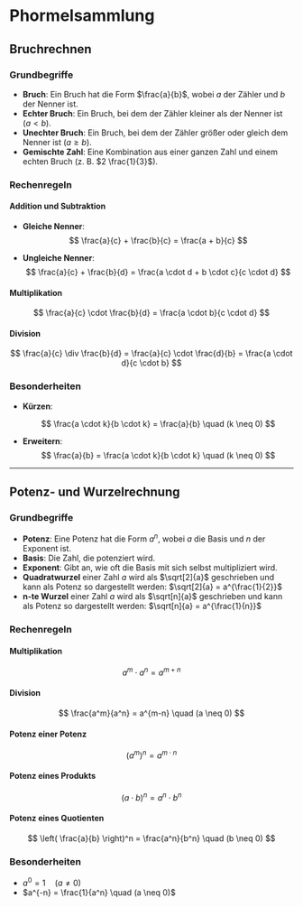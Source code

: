 # Phormelsammlung

## Bruchrechnen

### Grundbegriffe

-   **Bruch**: Ein Bruch hat die Form $\frac{a}{b}$, wobei $a$ der Zähler und $b$ der Nenner ist.
-   **Echter Bruch**: Ein Bruch, bei dem der Zähler kleiner als der Nenner ist $(a < b)$.
-   **Unechter Bruch**: Ein Bruch, bei dem der Zähler größer oder gleich dem Nenner ist $(a \geq b)$.
-   **Gemischte Zahl**: Eine Kombination aus einer ganzen Zahl und einem echten Bruch (z. B. $2 \frac{1}{3}$).

### Rechenregeln

#### Addition und Subtraktion

-   **Gleiche Nenner**:
    $$
    \frac{a}{c} + \frac{b}{c} = \frac{a + b}{c}
    $$

-   **Ungleiche Nenner**:
    $$
    \frac{a}{c} + \frac{b}{d} = \frac{a \cdot d + b \cdot c}{c \cdot d}
    $$

#### Multiplikation

$$
\frac{a}{c} \cdot \frac{b}{d} = \frac{a \cdot b}{c \cdot d}
$$

#### Division

$$
\frac{a}{c} \div \frac{b}{d} = \frac{a}{c} \cdot \frac{d}{b} = \frac{a \cdot d}{c \cdot b}
$$

### Besonderheiten

-   **Kürzen**:

    $$
    \frac{a \cdot k}{b \cdot k} = \frac{a}{b} \quad (k \neq 0)
    $$

-   **Erweitern**: $$
    \frac{a}{b} = \frac{a \cdot k}{b \cdot k} \quad (k \neq 0)
    $$

------------------------------------------------------------------------

## Potenz- und Wurzelrechnung

### Grundbegriffe

-   **Potenz**: Eine Potenz hat die Form $a^n$, wobei $a$ die Basis und $n$ der Exponent ist.
-   **Basis**: Die Zahl, die potenziert wird.
-   **Exponent**: Gibt an, wie oft die Basis mit sich selbst multipliziert wird.
-   **Quadratwurzel** einer Zahl $a$ wird als $\sqrt[2]{a}$ geschrieben und kann als Potenz so dargestellt werden: $\sqrt[2]{a} = a^{\frac{1}{2}}$
-   **n-te Wurzel** einer Zahl $a$ wird als $\sqrt[n]{a}$ geschrieben und kann als Potenz so dargestellt werden: $\sqrt[n]{a} = a^{\frac{1}{n}}$

### Rechenregeln

#### Multiplikation

$$
a^m \cdot a^n = a^{m+n}
$$

#### Division

$$
\frac{a^m}{a^n} = a^{m-n} \quad (a \neq 0)
$$

#### Potenz einer Potenz

$$
(a^m)^n = a^{m \cdot n}
$$

#### Potenz eines Produkts

$$
(a \cdot b)^n = a^n \cdot b^n
$$

#### Potenz eines Quotienten

$$
\left( \frac{a}{b} \right)^n = \frac{a^n}{b^n} \quad (b \neq 0)
$$

### Besonderheiten

-   $a^0 = 1 \quad (a \neq 0)$
-   $a^{-n} = \frac{1}{a^n} \quad (a \neq 0)$




